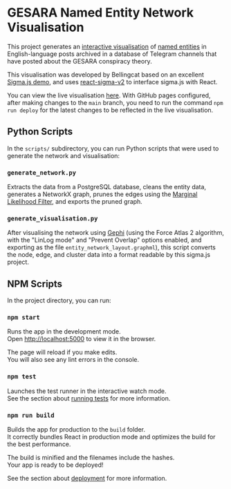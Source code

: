 # GESARA Named Entity Network Visualisation

This project generates an [interactive visualisation](https://bellingcat.github.io/gesara-entity-viz/) of [named entities](https://spacy.io/usage/linguistic-features#named-entities) in English-language posts archived in a database of Telegram channels that have posted about the GESARA conspiracy theory.

This visualisation was developed by Bellingcat based on an excellent [Sigma.js demo](https://github.com/jacomyal/sigma.js/tree/main/demo), and uses [react-sigma-v2](https://github.com/sim51/react-sigma-v2) to interface sigma.js with React.

You can view the live visualisation [here](https://bellingcat.github.io/gesara-entity-viz/). With GitHub pages configured, after making changes to the `main` branch, you need to run the command `npm run deploy` for the latest changes to be reflected in the live visualisation.

## Python Scripts

In the `scripts/` subdirectory, you can run Python scripts that were used to generate the network and visualisation:

### `generate_network.py`

Extracts the data from a PostgreSQL database, cleans the entity data, generates a NetworkX graph, prunes the edges using the [Marginal Likelihood Filter](https://github.com/naviddianati/GraphPruning), and exports the pruned graph.

### `generate_visualisation.py`

After visualising the network using [Gephi](https://gephi.org/) (using the Force Atlas 2 algorithm, with the "LinLog mode" and "Prevent Overlap" options enabled, and exporting as the file `entity_network_layout.graphml`), this script converts the node, edge, and cluster data into a format readable by this sigma.js project.

## NPM Scripts

In the project directory, you can run:

### `npm start`

Runs the app in the development mode.\
Open [http://localhost:5000](http://localhost:5000) to view it in the browser.

The page will reload if you make edits.\
You will also see any lint errors in the console.

### `npm test`

Launches the test runner in the interactive watch mode.\
See the section about [running tests](https://facebook.github.io/create-react-app/docs/running-tests) for more information.

### `npm run build`

Builds the app for production to the `build` folder.\
It correctly bundles React in production mode and optimizes the build for the best performance.

The build is minified and the filenames include the hashes.\
Your app is ready to be deployed!

See the section about [deployment](https://facebook.github.io/create-react-app/docs/deployment) for more information.
